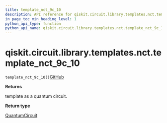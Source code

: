 ```yaml
---
title: template_nct_9c_10
description: API reference for qiskit.circuit.library.templates.nct.template_nct_9c_10
in_page_toc_min_heading_level: 1
python_api_type: function
python_api_name: qiskit.circuit.library.templates.nct.template_nct_9c_10
---
```


# qiskit.circuit.library.templates.nct.template\_nct\_9c\_10

<span id="qiskit.circuit.library.templates.nct.template_nct_9c_10" />

`template_nct_9c_10()`[GitHub](https://github.com/qiskit/qiskit/tree/stable/0.20/qiskit/circuit/library/templates/nct/template_nct_9c_10.py "view source code")

**Returns**

template as a quantum circuit.

**Return type**

[QuantumCircuit](qiskit.circuit.QuantumCircuit "qiskit.circuit.QuantumCircuit")

